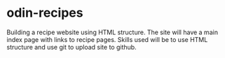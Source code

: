 # odin-recipes
Building a recipe website using HTML structure. The site will have a main index page with links to recipe pages. Skills used will be to use HTML structure and use git to upload site to github.
